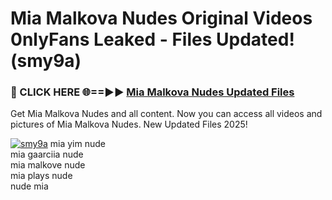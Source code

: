 # Mia Malkova Nudes Original Videos 0nlyFans Leaked - Files Updated! (smy9a)

<h3>🔴 CLICK HERE 🌐==►► <a href="https://tinyurl.com/5h6xmrr3" rel="nofollow">Mia Malkova Nudes Updated Files</a></h3>

Get Mia Malkova Nudes and all content. Now you can access all videos and pictures of Mia Malkova Nudes. New Updated Files 2025!

[![smy9a](https://i.imgur.com/KVD873Z.gif)](https://tinyurl.com/5h6xmrr3)
mia yim nude<br>
mia gaarciia nude<br>
mia malkove nude<br>
mia plays nude<br>
nude mia